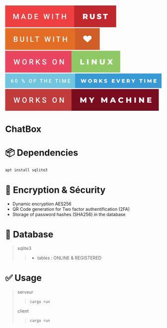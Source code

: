 ![made-with-rust](img/made-with-rust.svg?style=centerme)
![built-with-love](img/built-with-love.svg?style=centerme)
![works-on-linux](img/works-on-linux.svg?style=centerme)
![60-of-the-time-works-every-time](img/60-of-the-time-works-every-time.svg?style=centerme)
![works-on-my-machine](img/works-on-my-machine.svg?style=centerme)

# ChatBox

# 📦 Dependencies
```bash
apt install sqlite3
```

# 🔐 Encryption & Sécurity
- Dynamic encryption AES256
- QR Code generation for Two factor authentification (2FA)
- Storage of password hashes (SHA256) in the database

# 🎨 Database
> sqlite3
>> - tables : ONLINE & REGISTERED

# ✅ Usage
> serveur
>>```bash
>>cargo run
>>```
> client
>>```bash
>>cargo run
>>```